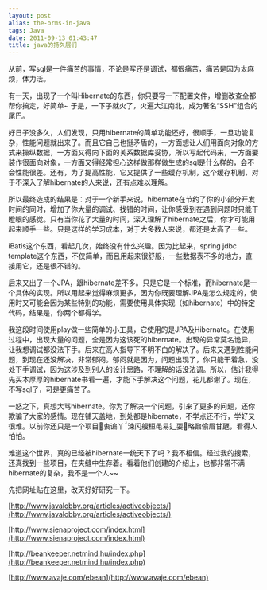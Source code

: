 ```yaml
---
layout: post
alias: the-orms-in-java
tags: Java
date: 2011-09-13 01:43:47
title: java的持久层们
---
```


从前，写sql是一件痛苦的事情，不论是写还是调试，都很痛苦，痛苦是因为太麻烦，体力活。

有一天，出现了一个叫Hibernate的东西，你只要写一下配置文件，增删改查全都帮你搞定，好简单~ 于是，一下子就火了，火遍大江南北，成为著名“SSH”组合的尾巴。

好日子没多久，人们发现，只用hibernate的简单功能还好，很顺手，一旦功能复杂，性能问题就出来了。而且它自己也挺矛盾的，一方面想让人们用面向对象的方式来操纵数据，一方面又得向下面的关系数据库妥协，所以写起代码来，一方面要装作很面向对象，一方面又得经常担心这样做那样做生成的sql是什么样的，会不会性能很差。还有，为了提高性能，它又提供了一些缓存机制，这个缓存机制，对于不深入了解hibernate的人来说，还有点难以理解。

所以最终造成的结果是：对于一个新手来说，hibernate在节约了你的小部分开发时间的同时，增加了你大量的调试、找错的时间，让你感受到在遇到问题时只能干瞪眼的感觉。只有当你花了大量的时间，深入理解了hibernate之后，你才可能用起来顺手一些。只是这样的学习成本，对于大多数人来说，都还是太高了一些。<span id="more-92"></span>

iBatis这个东西，看起几次，始终没有什么兴趣。因为比起来，spring jdbc template这个东西，不仅简单，而且用起来很舒服，一些数据表不多的地方，直接用它，还是很不错的。

后来又出了一个JPA，跟hibernate差不多。只是它是一个标准，而hibernate是一个具体的实现。所以用起来觉得麻烦更多，因为你既要理解JPA是怎么规定的，使用时又可能会因为某些特别的功能，需要使用具体实现（如hibernate）中的特定代码，结果是，你两个都得学。

我这段时间使用play做一些简单的小工具，它使用的是JPA及Hibernate。在使用过程中，出现大量的问题，全是因为这该死的hibernate。出现的异常莫名诡异，让我想调试都没法下手。后来在高人指导下不明不白的解决了。后来又遇到性能问题，到现在还没解决，非常郁闷。郁闷就是因为，问题出现了，你只能干着急，没处下手调试，因为这涉及到别人的设计思路，不理解的话没法调。所以，估计我得先买本厚厚的hibernate书看一遍，才能下手解决这个问题，花儿都谢了。现在，不写sql了，可是更痛苦了。

一怒之下，真想大骂hibernate。你为了解决一个问题，引来了更多的问题，还你欺骗了大家的感情。现在铺天盖地，到处都是hibernate，不学点还不行，学好又很难。以前你还只是一个项目衷谝丫涑闪艘桓黾易辶耍略鼐偷眉甘甅，看得人怕怕。

难道这个世界，真的已经被hibernate一统天下了吗？我不相信。经过我的搜索，还真找到一些项目，在夹缝中生存着。看着他们创建的介绍上，也都非常不满hibernate的复杂，我不是一个人~~

先把网址贴在这里，改天好好研究一下。

[http://www.javalobby.org/articles/activeobjects/](http://www.javalobby.org/articles/activeobjects/)

<span style="text-decoration: underline;">[http://www.sienaproject.com/index.html](http://www.sienaproject.com/index.html)</span>

<span style="text-decoration: underline;">[http://beankeeper.netmind.hu/index.php](http://beankeeper.netmind.hu/index.php)</span>

[http://www.avaje.com/ebean](http://www.avaje.com/ebean)
